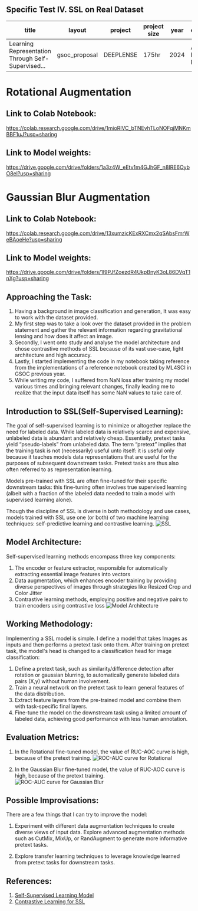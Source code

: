 ## Specific Test IV. SSL on Real Dataset 

| title                                                  | layout          | project                                                    | project size | year | organization                     |
|--------------------------------------------------------|-----------------|------------------------------------------------------------|--------------|------|----------------------------------|
| Learning Representation Through Self-Supervised...     | gsoc_proposal  | DEEPLENSE                                                  | 175hr        | 2024 | Alabama, Brown, BITS Pilani...   |

# Rotational Augmentation
## Link to Colab Notebook:
https://colab.research.google.com/drive/1mioRlVC_bTNEvhTLoNOFqjMNKmBBF1uJ?usp=sharing

## Link to Model weights:
https://drive.google.com/drive/folders/1a3z4W_eEtv1m4GJhGF_n8IRE6OybO8el?usp=sharing

# Gaussian Blur Augmentation
## Link to Colab Notebook:
https://colab.research.google.com/drive/13xumzicKExRXCmx2qSAbsFmrWeBAoeHe?usp=sharing

## Link to Model weights:
https://drive.google.com/drive/folders/1I9PJfZoezdR4UkpBnyK3oL86DVqT1nXg?usp=sharing


## Approaching the Task: 

1) Having a background in image classification and generation, It was easy to work with the dataset provided.
2) My first step was to take a look over the dataset provided in the problem statement and gather the relevant information regarding gravitational lensing and how does it affect an image.
3) Secondly, I went onto study and analyse the model architecture and chose contrastive methods of SSL because of its vast use-case, light architecture and high accuracy.
4) Lastly, I started implementing the code in my notebook taking reference from the implementations of a reference notebook created by ML4SCI in GSOC previous year.
5) While writing my code, I suffered from NaN loss after training my model various times and bringing relevant changes, finally leading me to realize that the input data itself has some NaN values to take care of.

## Introduction to SSL(Self-Supervised Learning):

The goal of self-supervised learning is to minimize or altogether replace the need for labeled data. While labeled data is relatively scarce and expensive, unlabeled data is abundant and relatively cheap. Essentially, pretext tasks yield “pseudo-labels” from unlabeled data. The term “pretext” implies that the training task is not (necessarily) useful unto itself: it is useful only because it teaches models data representations that are useful for the purposes of subsequent downstream tasks. Pretext tasks are thus also often referred to as representation learning.

Models pre-trained with SSL are often fine-tuned for their specific downstream tasks: this fine-tuning often involves true supervised learning (albeit with a fraction of the labeled data needed to train a model with supervised learning alone).

Though the discipline of SSL is diverse in both methodology and use cases, models trained with SSL use one (or both) of two machine learning techniques: self-predictive learning and contrastive learning.
![SSL](https://github.com/Shashankss1205/ML4SCI/blob/main/Image%20Folder/ssl_architecture.png)

## Model Architecture:

Self-supervised learning methods encompass three key components:

1) The encoder or feature extractor, responsible for automatically extracting essential image features into vectors
2) Data augmentation, which enhances encoder training by providing diverse perspectives of images through strategies like Resized Crop and Color Jitter
3) Contrastive learning methods, employing positive and negative pairs to train encoders using contrastive loss
![Model Architecture](https://github.com/Shashankss1205/ML4SCI/blob/main/Image%20Folder/encoder_decoder.png)


## Working Methodology:

Implementing a SSL model is simple. I define a model that takes Images as inputs and then performs a pretext task onto them. After training on pretext task, the model's head is changed to a classification head for image classification:

1) Define a pretext task, such as similarity/difference detection after rotation or gaussian blurring, to automatically generate labeled data pairs (X,y) without human involvement.
2) Train a neural network on the pretext task to learn general features of the data distribution.
3) Extract feature layers from the pre-trained model and combine them with task-specific final layers.
4) Fine-tune the model on the downstream task using a limited amount of labeled data, achieving good performance with less human annotation.

## Evaluation Metrics: 

1) In the Rotational fine-tuned model, the value of RUC-AOC curve is high, because of the pretext training.
![ROC-AUC curve for Rotational](https://github.com/Shashankss1205/ML4SCI/blob/main/SSL%20on%20Real%20Dataset%20(Specific%20Test%206)/Rotational/ROC-AUC.png)

2) In the Gaussian Blur fine-tuned model, the value of RUC-AOC curve is high, because of the pretext training.
![ROC-AUC curve for Gaussian Blur](https://github.com/Shashankss1205/ML4SCI/blob/main/SSL%20on%20Real%20Dataset%20(Specific%20Test%206)/Gaussian/ROC-AUC.png)

## Possible Improvisations:

There are a few things that I can try to improve the model:

1) Experiment with different data augmentation techniques to create diverse views of input data. Explore advanced augmentation methods such as CutMix, MixUp, or RandAugment to generate more informative pretext tasks.

2) Explore transfer learning techniques to leverage knowledge learned from pretext tasks for downstream tasks.

## References:

1. [Self-Supervised Learning Model](https://github.com/ML4SCI/DeepLense/tree/main/Deeplens_Self_Supervised_Learning_Yashwardhan_Deshmukh)
2. [Contrastive Learning for SSL](https://arxiv.org/pdf/2305.17326v5.pdf)
